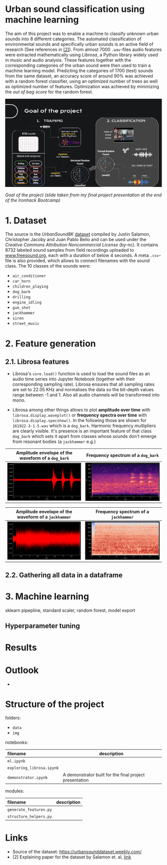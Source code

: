 # Urban sound classification using machine learning

The aim of this project was to enable a machine to classify unknown urban sounds into 8 different categories. The automated classification of environmental sounds and specifically urban sounds is an active field of research (See references in [[2]](http://www.justinsalamon.com/uploads/4/3/9/4/4394963/salamon_urbansound_acmmm14.pdf)). From almost 7000 `.wav`-files audio features were extracted mathematically using *Librosa*, a Python library widely used in music and audio analysis. These features together with the corresponding categories of the urban sound were then used to train a machine learning model. Predicting the categories of 1700 (test) sounds from the same dataset, an accuracy score of around 90% was achieved with a random forest classifier, using an optimized number of trees as well as optimized number of features. Optimization was achieved by minimizing the *out of bag score* for the random forest.

![](img/sound_classification_goal.png)

*Goal of the project (slide taken from my final project presentation at the end of the Ironhack Bootcamp)*

# 1. Dataset

The source is the *UrbanSound8K* [dataset](https://urbansounddataset.weebly.com/) compiled by Justin Salamon, Christopher Jacoby and Juan Pablo Bello and can be used under the *Creative Commons Attribution Noncommercial License* (by-nc). It contains 8732 labeled sound samples from field recordings uploaded to www.freesound.org, each with a duration of below 4 seconds. A meta `.csv`-file is also provided, which allows to connect filenames with the sound class. The 10 classes of the sounds were:

* `air_conditioner`
* `car_horn`
* `children_playing`
* `dog_bark`
* `drilling`
* `engine_idling`
* `gun_shot`
* `jackhammer`
* `siren`
* `street_music`

# 2. Feature generation

## 2.1. Librosa features

* Librosa's `core.load()` function is used to load the sound files as an audio time series into Jupyter Notebook (together with their corresponding sampling rate). Librosa ensures that all sampling rates are set to 22.05 KHz and  normalises the data so the bit-depth values range between -1 and 1. Also all audio channels will be transformed into mono.

* Librosa among other things allows to plot **amplitude over time** with `librosa.display.waveplot()` or **frequency spectra over time** with `librosa.display.specshow()`. In the following those are shown for `161922-3-1-5.wav` which is a `dog_bark`. Harmonic frequency multipliers are clearly visible. It's presence is an important feature of that class `dog_bark` which sets it apart from classes whose sounds don't emerge from resonant bodies (a `jackhammer` e.g.)

Amplitude envelope of the waveform of a `dog_bark` |  Frequency spectrum of a `dog_bark`
:-------------------------:|:-------------------------:
![](./img/power_spectrum_dog.png)  |  ![](./img/spectrum_dog.png)

Amplitude envelope of the waveform of a `jackhammer` |  Frequency spectrum of a `jackhammer`
:-------------------------:|:-------------------------:
![](./img/power_spectrum_jackhammer.png)  |  ![](./img/spectrum_jackhammer.png)


## 2.2. Gathering all data in a dataframe

# 3. Machine learning

sklearn pipepline, standard scaler, random forest, model export

## Hyperparameter tuning

# Results

# Outlook

* 

# Structure of the project

folders:

* `data`
* `img`

notebooks:

|        filename           |    description     |
|:--------------------------|--------------------|
| `ml.ipynb`                ||
| `exploring_librosa.ipynb` ||
| `demonstrator.ipynb`      | A demonstrator built for the final project presentation |

modules:

|        filename           |    description     |
|:--------------------------|--------------------|
| `generate_features.py`    ||
| `structure_helpers.py`    ||


# Links

* Source of the dataset: https://urbansounddataset.weebly.com/
* [2] Explaining paper for the dataset by Salamon et. al, [link](http://www.justinsalamon.com/uploads/4/3/9/4/4394963/salamon_urbansound_acmmm14.pdf)
